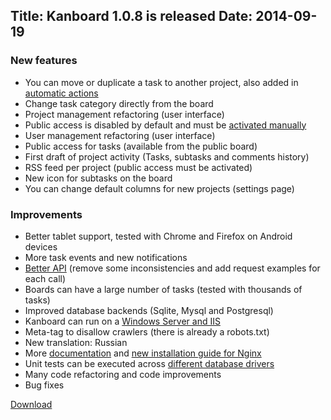 Title: Kanboard 1.0.8 is released
Date: 2014-09-19
---

### New features

- You can move or duplicate a task to another project, also added in [automatic actions](/documentation/automatic-actions)
- Change task category directly from the board
- Project management refactoring (user interface)
- Public access is disabled by default and must be [activated manually](/documentation/sharing-projects)
- User management refactoring (user interface)
- Public access for tasks (available from the public board)
- First draft of project activity (Tasks, subtasks and comments history)
- RSS feed per project (public access must be activated)
- New icon for subtasks on the board
- You can change default columns for new projects (settings page)

### Improvements

- Better tablet support, tested with Chrome and Firefox on Android devices
- More task events and new notifications
- [Better API](/documentation/api-json-rpc) (remove some inconsistencies and add request examples for each call)
- Boards can have a large number of tasks (tested with thousands of tasks)
- Improved database backends (Sqlite, Mysql and Postgresql)
- Kanboard can run on a [Windows Server and IIS](/documentation/windows-iis-installation)
- Meta-tag to disallow crawlers (there is already a robots.txt)
- New translation: Russian
- More [documentation](/documentation) and [new installation guide for Nginx](/documentation/nginx-ssl-php-fpm)
- Unit tests can be executed across [different database drivers](/documentation/tests)
- Many code refactoring and code improvements
- Bug fixes

[Download](http://kanboard.net/kanboard-1.0.8.zip)